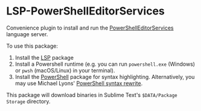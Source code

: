 # LSP-PowerShellEditorServices

Convenience plugin to install and run the [PowerShellEditorServices](https://github.com/PowerShell/PowerShellEditorServices) language server.

To use this package:

1. Install the [LSP](https://packagecontrol.io/packages/LSP)
package
3. Install a Powershell runtime (e.g. you can run `powershell.exe` (Windows) or `pwsh` (macOS/Linux) in your terminal).
2. Install the [PowerShell](https://packagecontrol.io/packages/PowerShell) package for syntax highlighting. Alternatively, you may use Michael Lyons'
[PowerShell syntax rewrite](https://github.com/michaelblyons/PowerShell/tree/sublime-syntax).

This package will download binaries in Sublime Text's `$DATA/Package Storage` directory.
